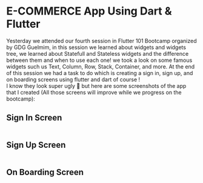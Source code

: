 # E-COMMERCE App Using Dart & Flutter
Yesterday we attended our fourth session in Flutter 101 Bootcamp organized by GDG Guelmim, in this session we learned about widgets and widgets tree, we learned about Statefull and Stateless widgets and the difference between them and when to use each one! we took a look on some famous widgets such us Text, Column, Row, Stack, Container, and more. At the end of this session we had a task to do which is creating a sign in, sign up, and on boarding screens using flutter and dart of course !<br>
I know they look super ugly 🤣 but here are some screenshots of the app that I created (All those screens will improve while we progress on the bootcamp):
## Sign In Screen
<img src="">

## Sign Up Screen
<img src="">

## On Boarding Screen
<img src="">
